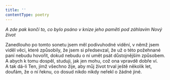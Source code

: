 ```yaml
---
title: ''
contentType: poetry
---
```


<section>

_A zde pak končí to, co bylo psáno v knize jeho paměti pod záhlavím Nový život_

</section>

<section>

Zanedlouho po tomto sonetu jsem měl podivuhodné vidění, v němž jsem viděl věci, které způsobily, že jsem si předsevzal, že už o této požehnané paní nebudu hovořit, dokud nebudu o ní umět psát důstojnějším způsobem. A abych k tomu dospěl, studuji, jak jen mohu, což ona vpravdě dobře ví. A tak dá-li Ten, jímž všechno žije, aby můj život trval ještě několik let, doufám, že o ní řeknu, co dosud nikdo nikdy neřekl o žádné jiné.

</section>
